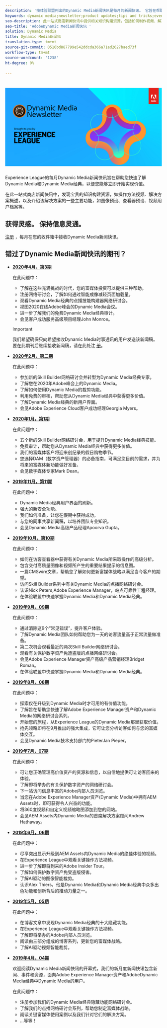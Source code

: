 ```yaml
---
description: '按体验联盟列出的Dynamic Media新闻快讯是每月的新闻快讯。 它旨在帮助您快速掌握Dynamic Media和Dynamic Media经典，以便您能够立即开始实现价值。 此一站式商店时事通讯中提供宝贵的知识构建资源，包括如何制作视频、解决方案概述，以及介绍一些主要功能，如图像预设、查看器预设、视频用户档案等。 '
keywords: dynamic media;newsletter;product updates;tips and tricks;events;customer success;blog;blogs;images;videos;features;capabilities
seo-description: 此一站式商店新闻快讯中提供相关知识构建资源，包括如何制作视频、解决方案概述，以及介绍一些主要功能，如图像预设、查看器预设、视频用户档案等。
seo-title: 'AdobeDynamic Media新闻快讯 '
solution: Dynamic Media
title: Dynamic Media新闻稿
translation-type: tm+mt
source-git-commit: 0516bd887799e542ddcda366a71ad2627baed73f
workflow-type: tm+mt
source-wordcount: '1238'
ht-degree: 0%

---
```



# ![Dynamic Media新闻稿徽标](/help/assets/assets/dynamic-media-newsletter-logo.png)

Experience League的每月Dynamic Media新闻快讯旨在帮助您快速了解Dynamic Media和Dynamic Media经典，以便您能够立即开始实现价值。

在此一站式商店新闻快讯中，发现宝贵的知识构建资源，如操作方法视频、解决方案概述，以及介绍该解决方案的一些主要功能，如图像预设、查看器预设、视频用户档案等。

## 获得灵感。 保持信息灵通。

[注册](https://www.adobe.com/subscription/dynamic-media-newsletter.html) ，每月在您的收件箱中接收Dynamic Media新闻快讯。

## 错过了Dynamic Media新闻快讯的期刊？

<!-- * **[May 2020, Issue 4](https://expleague.azureedge.net/assets/aem/Experience-Insider-vol.31.html)**

    In this issue:

    * What business continuity means in uncertain times.
    * Key takeaways from the first all-digital Adobe Summit.
    * Must-watch Experience Manager breakout sessions.
    * Summit customer spotlight: Under Armour.
    * Never miss an Experience Insider webinar.
    * Public sector spotlight: The urgent need for digital enrollment.
    * Look what’s new in Experience Manager Innovation.
    * Build your Experience Manager skills *live* with the Adobe pros.
    * Connect with the Adobe Experience Manager Community.
    * Fast-track your Adobe expertise with Adobe Experience League. -->

* **[2020年4月，第3期](http://amc-mkt-prod1-t.adobe-campaign.com/rest/head/mirrorPage/@DRPFipWV_3bgH_oxl1monOhd4auNDxFVTBWB-uKB6lM_BixlVqja2E5Ml7DbtOy6pARL78LPxljqgxEEAr7RBsRp8WOyn-Zw6hQ8MNoFn9i9WMXm.html)**

   在此问题中：

   * 了解在这些充满挑战的时代，您的富媒体投资可以提供三种帮助。
   * 注册网络研讨会，了解如何通过智能成像减轻页面加载量。
   * 观看Dynamic Media经典的点播技能构建器网络研讨会。
   * 视图2020在线Adobe峰会的Dynamic Media会议。
   * 进一步了解我们的免费Dynamic Media经典审计。
   * 会见客户成功服务高级项目经理John Monroe。

   >[!IMPORTANT]
   >
   >我们希望确保只向希望接收Dynamic Media时事通讯的用户发送该新闻稿。 要在此期刊后继续接收新闻稿，请在此处注 [册](https://nam04.safelinks.protection.outlook.com/?url=http%3A%2F%2Ft.messages.adobe.com%2Fr%2F%3Fid%3Dha6c66e%2C266d7ba%2C26edbee&amp;data=02%7C01%7Crbrough%40adobe.com%7Ce0ec0f8dde0f4eb03d9c08d7e2173fd3%7Cfa7b1b5a7b34438794aed2c178decee1%7C0%7C0%7C637226461801398160&amp;sdata=3c1oREsqy%2FeDPKC3dd4IO9dXomQ1XbokaBAYQl8obrk%3D&amp;reserved=0)。

* **[2020年2月，第二期](http://amc-mkt-prod1-t.adobe-campaign.com/rest/head/mirrorPage/@5lYjerUalNCDQd6ABlMufSyP3GqbFDn747uBiom3-3_efxsaEjuw8LNhJxrs89ft1vcsQzjvxTGMo55w-4k0YyBVGiL6m5AWSe9I7H7wIXKT0Efz.html)**

   在此问题中：

   * 参加新的Skill Builder网络研讨会并转型为Dynamic Media经典专家。
   * 了解您在2020年Adobe峰会上的Dynamic Media。
   * 了解如何使用Dynamic Media的裁剪功能。
   * 利用免费的审核，帮助您从Dynamic Media经典中获得更多价值。
   * 了解Dynamic Media经典的新用户界面。
   * 会见Adobe Experience Cloud客户成功经理Georgia Myers。

* **[2020年1月，第1期](http://amc-mkt-prod1-t.adobe-campaign.com/rest/head/mirrorPage/@NpvOA7LHuVbd-W1B5pENdSLNFZ4L4ZeEkA_bVd4reX31KUOs3uaPFEuEx2mWz-3oNkVBcY5fdimoW3RM-SzTt6QXI4l1Rd2mEwrYsWp7C1LnUMVp.html)**

   在此问题中：

   * 五个新的Skill Builder网络研讨会，用于提升Dynamic Media经典技能。
   * 免费审计，帮助您从Dynamic Media经典中获得更多价值。
   * 我们的富媒体客户将迎来创纪录的假日购物季节。
   * 您选择DAM（数字资产管理器）的必备指南，可满足您目前的需求，并为将来的富媒体新功能做好准备。
   * 会见数字媒体专家Mark Dean。

* **[2019年11月，第11期](https://expleague.azureedge.net/assets/dynamic-media/Dynamic_Media_Newsletter_11_2019_Nov.html)**

   在此问题中：

   * Dynamic Media经典用户界面的刷新。
   * 强大的新安全功能。
   * 我们如何准备，让您在假期中获得成功。
   * 与您的同事共享新闻稿，以培养团队专业知识。
   * 会见Dynamic Media高级产品经理Apoorva Gupta。

* **[2019年10月，第10期](https://expleague.azureedge.net/assets/dynamic-media/Dynamic_Media_Newsletter_10_2019_Oct.html)**

   在此问题中：

   * 如何在访客查看器中获得有关Dynamic Media所采取操作的高级分析。
   * 包含交付高质量图像和视频所产生的重要结果提示的信息图。
   * 一篇CMSwire文章，帮助您了解如何更新富媒体战略以满足当今客户的期望。
   * 访问Skill Builder系列中有关Dynamic Media的点播网络研讨会。
   * 认识Nick Peters,Adobe Experience Manager，站点可靠性工程经理。
   * 在体验联盟中快速掌握Dynamic Media和Dynamic Media经典。

* **[2019年9月，09期](https://expleague.azureedge.net/assets/dynamic-media/Dynamic_Media_Newsletter_09_2019_Sept.html)**

   在此问题中：

   * 通过消除这9个“常见错误”，提升客户体验。
   * 了解Dynamic Media团队如何帮助您为一天的访客流量高于正常流量做准备。
   * 第二次机会观看最近的两次Skill Builder网络研讨会。
   * 观看有关保护数字资产免遭盗版的点播网络研讨会。
   * 会见Adobe Experience Manager资产高级产品营销经理Bridget Roman。
   * 在体验联盟中快速掌握Dynamic Media和Dynamic Media经典。


* **[2019年8月，08期](https://expleague.azureedge.net/assets/dynamic-media/Dynamic_Media_Newsletter_08_2019_Aug.html)**

   在此问题中：

   * 探索仅在升级到Dynamic Media时才可用的有价值功能。
   * 了解旨在帮助您快速了解Adobe Experience Manager资产和Dynamic Media的网络研讨会系列。
   * 开始您的旅程，从Experience League的Dynamic Media那里获取价值。
   * 抢先领略即将在9月推出的强大集成，它可让您分析访客如何与您的富媒体交互。
   * 会见Dynamic Media技术支持部门的PieterJan Pieper。


* **[2019年7月，07期](https://expleague.azureedge.net/assets/dynamic-media/Dynamic_Media_Newsletter_07_2019_July.html)**

   在此问题中：

   * 可让您正确管理高价值资产的资源和信息，以自信地提供可让访客回来的体验。
   * 了解即将举办的有关保护数字资产的网络研讨会。
   * 下一站访问信息丰富的Adobe内部人员浏览。
   * 当您在Adobe Experience Manager资产(Dynamic Media)中拥有AEM Assets时，即可获得令人兴奋的功能。
   * 将360度视频和自定义视频缩略图添加到您的网站。
   * 会见AEM Assets内Dynamic Media的首席解决方案顾问Andrew Hathaway。

* **[2019年6月，06期](https://expleague.azureedge.net/assets/dynamic-media/Dynamic_Media_Newsletter_06_2019_June.html)**

   在此问题中：

   * 尽享突出显示升级到AEM Assets内Dynamic Media的绝佳体验的视频。
   * 在Experience League中观看关键操作方法视频。
   * 进一步了解即将到来的Adobe Insider Tour。
   * 了解如何保护数字资产免受盗版侵害。
   * 了解AI驱动的图像智能裁剪。
   * 认识Alex Thiers，他是Dynamic Media和Dynamic Media经典中众多出色功能和创新背后的推动力量之一。

* **[2019年5月，05期](https://expleague.azureedge.net/assets/dynamic-media/Dynamic_Media_Newsletter_05_2019_May.html)**

   在此问题中：

   * 在博客文章中发现Dynamic Media经典的十大隐藏功能。
   * 在Experience League中观看关键操作方法视频。
   * 了解即将举办的Adobe内部人员浏览。
   * 阅读由三部分组成的博客系列，更新您的富媒体战略。
   * 了解AI驱动视频智能裁剪。

* **[2019年4月，04期](https://expleague.azureedge.net/assets/dynamic-media/Dynamic_Media_Newsletter_04_2019_April.html)**

   欢迎阅读Dynamic Media新闻快讯的开幕式，我们的新月度新闻快讯包含新闻、事件和资源，面向Adobe Experience Manager资产和AdobeDynamic Media经典中Dynamic Media的用户。

   在此问题中：
   * 注册参加我们的Dynamic Media经典隐藏功能网络研讨会。
   * 了解我们的点播网络研讨会系列，帮助您制定富媒体战略。
   * 阅读关键富媒体使用案例以及我们针对它们的解决方案。
   * ...等等！